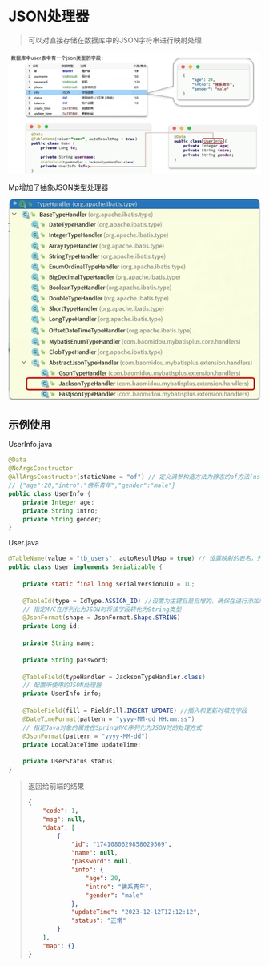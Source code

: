 # JSON处理器

> 可以对直接存储在数据库中的JSON字符串进行映射处理

<img src="img/10.JSON处理器/image-20240115095509312.png" alt="image-20240115095509312" style="zoom:67%;" />

Mp增加了抽象JSON类型处理器

<img src="img/10.JSON处理器/image-20240115095602749.png" alt="image-20240115095602749" style="zoom:67%;" />

## 示例使用

UserInfo.java

```java
@Data
@NoArgsConstructor
@AllArgsConstructor(staticName = "of") // 定义满参构造方法为静态的of方法(user.setInfo(UserInfo.of(20, "你好", "meal")))
// {"age":20,"intro":"佛系青年","gender":"male"}
public class UserInfo {
    private Integer age;
    private String intro;
    private String gender;
}
```

User.java

```java
@TableName(value = "tb_users", autoResultMap = true) // 设置映射的表名，开启自动创建结果映射
public class User implements Serializable {

    private static final long serialVersionUID = 1L;

    @TableId(type = IdType.ASSIGN_ID) //设置为主键且是自增的，确保在进行添加时不会出错
    // 指定MVC在序列化为JSON时将该字段转化为String类型
    @JsonFormat(shape = JsonFormat.Shape.STRING)
    private Long id;

    private String name;

    private String password;

    @TableField(typeHandler = JacksonTypeHandler.class)
    // 配置所使用的JSON处理器
    private UserInfo info;

    @TableField(fill = FieldFill.INSERT_UPDATE) //插入和更新时填充字段
    @DateTimeFormat(pattern = "yyyy-MM-dd HH:mm:ss")
    // 指定Java对象的属性在SpringMVC序列化为JSON时的处理方式
    @JsonFormat(pattern = "yyyy-MM-dd")
    private LocalDateTime updateTime;

    private UserStatus status;
}
```

> 返回给前端的结果
>
> ```json
> {
>     "code": 1,
>     "msg": null,
>     "data": [
>         {
>             "id": "1741080629858029569",
>             "name": null,
>             "password": null,
>             "info": {
>                 "age": 20,
>                 "intro": "佛系青年",
>                 "gender": "male"
>             },
>             "updateTime": "2023-12-12T12:12:12",
>             "status": "正常"
>         }
>     ],
>     "map": {}
> }
> ```